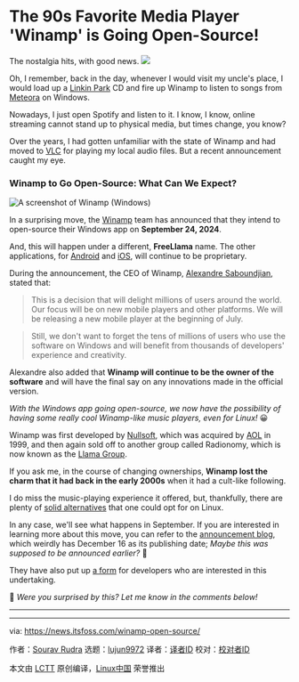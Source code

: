 [#]: subject: "The 90s Favorite Media Player 'Winamp' is Going Open-Source!"
[#]: via: "https://news.itsfoss.com/winamp-open-source/"
[#]: author: "Sourav Rudra https://news.itsfoss.com/author/sourav/"
[#]: collector: "lujun9972/lctt-scripts-1705972010"
[#]: translator: " "
[#]: reviewer: " "
[#]: publisher: " "
[#]: url: " "

The 90s Favorite Media Player 'Winamp' is Going Open-Source!
======
The nostalgia hits, with good news.
[![][1]][2]

Oh, I remember, back in the day, whenever I would visit my uncle's place, I would load up a [Linkin Park][3] CD and fire up Winamp to listen to songs from [Meteora][4] on Windows.

Nowadays, I just open Spotify and listen to it. I know, I know, online streaming cannot stand up to physical media, but times change, you know?

Over the years, I had gotten unfamiliar with the state of Winamp and had moved to [VLC][5] for playing my local audio files. But a recent announcement caught my eye.

### Winamp to Go Open-Source: What Can We Expect?

![A screenshot of Winamp \(Windows\)][6]

In a surprising move, the [Winamp][7] team has announced that they intend to open-source their Windows app on **September 24, 2024**.

And, this will happen under a different, **FreeLlama** name. The other applications, for [Android][8] and [iOS][9], will continue to be proprietary.

During the announcement, the CEO of Winamp, [Alexandre Saboundjian][10], stated that:

> This is a decision that will delight millions of users around the world. Our focus will be on new mobile players and other platforms. We will be releasing a new mobile player at the beginning of July.

> Still, we don't want to forget the tens of millions of users who use the software on Windows and will benefit from thousands of developers' experience and creativity.

Alexandre also added that **Winamp will continue to be the owner of the software** and will have the final say on any innovations made in the official version.

_With the Windows app going open-source, we now have the possibility of having some really cool Winamp-like music players, even for Linux!_ 😀

Winamp was first developed by [Nullsoft][11], which was acquired by [AOL][12] in 1999, and then again sold off to another group called Radionomy, which is now known as the [Llama Group][13].

If you ask me, in the course of changing ownerships, **Winamp lost the charm that it had back in the early 2000s** when it had a cult-like following.

I do miss the music-playing experience it offered, but, thankfully, there are plenty of [solid alternatives][14] that one could opt for on Linux.

In any case, we'll see what happens in September. If you are interested in learning more about this move, you can refer to the [announcement blog][15], which weirdly has December 16 as its publishing date; _Maybe this was supposed to be announced earlier?_ 🤔

They have also put up [a form][16] for developers who are interested in this undertaking.

💬 _Were you surprised by this? Let me know in the comments below!_

* * *

--------------------------------------------------------------------------------

via: https://news.itsfoss.com/winamp-open-source/

作者：[Sourav Rudra][a]
选题：[lujun9972][b]
译者：[译者ID](https://github.com/译者ID)
校对：[校对者ID](https://github.com/校对者ID)

本文由 [LCTT](https://github.com/LCTT/TranslateProject) 原创编译，[Linux中国](https://linux.cn/) 荣誉推出

[a]: https://news.itsfoss.com/author/sourav/
[b]: https://github.com/lujun9972
[1]: https://news.itsfoss.com/assets/images/pikapods.jpg
[2]: https://www.pikapods.com/?utm_campaign=banner-2024-05&utm_source=itsfoss
[3]: https://www.linkinpark.com/
[4]: https://en.wikipedia.org/wiki/Meteora_(album)
[5]: https://www.videolan.org/vlc/
[6]: https://news.itsfoss.com/content/images/2024/05/Winamp.png
[7]: https://player.winamp.com/
[8]: https://play.google.com/store/apps/details?id=com.winamp.release
[9]: https://apps.apple.com/be/app/winamp/id1664497725
[10]: https://be.linkedin.com/in/alexandre-saboundjian-0898531
[11]: https://en.wikipedia.org/wiki/Nullsoft
[12]: https://www.aol.com/
[13]: https://www.llama-group.com/
[14]: https://itsfoss.com/best-music-players-linux/
[15]: https://about.winamp.com/press/article/winamp-open-source-code
[16]: https://about.winamp.com/free-llama
